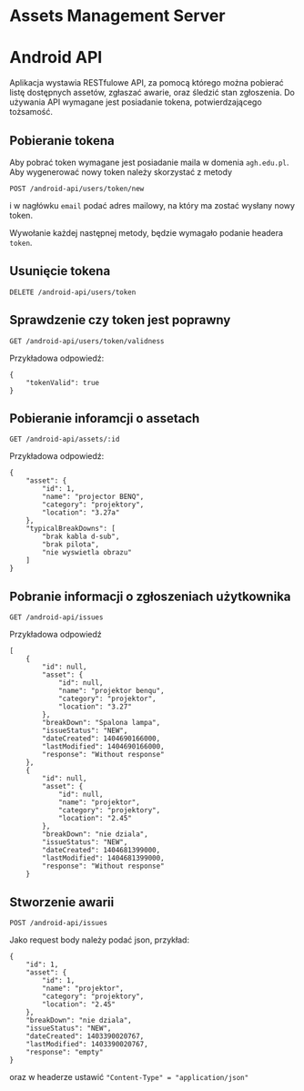 Assets Management Server
=========================

# Android API

Aplikacja wystawia RESTfulowe API, za pomocą którego można pobierać listę dostępnych assetów, zgłaszać awarie, oraz śledzić stan zgłoszenia. Do używania API wymagane jest posiadanie tokena, potwierdzającego tożsamość. 

## Pobieranie tokena
Aby pobrać token wymagane jest posiadanie maila w domenia `agh.edu.pl`. Aby wygenerować nowy token należy skorzystać z metody
```
POST /android-api/users/token/new
```
i w nagłówku `email` podać adres mailowy, na który ma zostać wysłany nowy token.

Wywołanie każdej następnej metody, będzie wymagało podanie headera `token`.

## Usunięcie tokena
```
DELETE /android-api/users/token                  
```

## Sprawdzenie czy token jest poprawny
```
GET /android-api/users/token/validness
```
Przykładowa odpowiedź:
```
{
    "tokenValid": true
}
```

## Pobieranie inforamcji o assetach
```
GET /android-api/assets/:id  
```

Przykładowa odpowiedź:
```
{
    "asset": {
        "id": 1,
        "name": "projector BENQ",
        "category": "projektory",
        "location": "3.27a"
    },
    "typicalBreakDowns": [
        "brak kabla d-sub",
        "brak pilota",
        "nie wyswietla obrazu"
    ]
}
```
## Pobranie informacji o zgłoszeniach użytkownika
```
GET /android-api/issues
```

Przykładowa odpowiedź 
```
[
    {
        "id": null,
        "asset": {
            "id": null,
            "name": "projektor benqu",
            "category": "projektor",
            "location": "3.27"
        },
        "breakDown": "Spalona lampa",
        "issueStatus": "NEW",
        "dateCreated": 1404690166000,
        "lastModified": 1404690166000,
        "response": "Without response"
    },
    {
        "id": null,
        "asset": {
            "id": null,
            "name": "projektor",
            "category": "projektory",
            "location": "2.45"
        },
        "breakDown": "nie dziala",
        "issueStatus": "NEW",
        "dateCreated": 1404681399000,
        "lastModified": 1404681399000,
        "response": "Without response"
    }
```

## Stworzenie awarii
```
POST /android-api/issues
```

Jako request body należy podać json, przykład:
```
{
    "id": 1,
    "asset": {
        "id": 1,
        "name": "projektor",
        "category": "projektory",
        "location": "2.45"
    },
    "breakDown": "nie dziala",
    "issueStatus": "NEW",
    "dateCreated": 1403390020767,
    "lastModified": 1403390020767,
    "response": "empty"
}
```
oraz w headerze ustawić `"Content-Type" = "application/json"`
